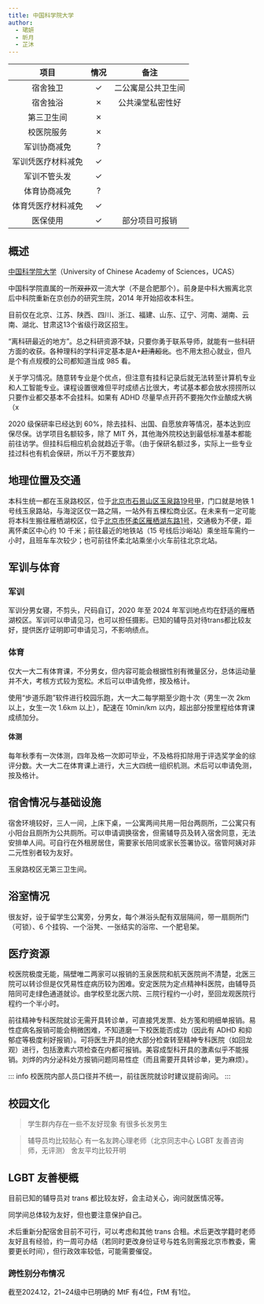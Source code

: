 ```yaml
---
title: 中国科学院大学
author:
  - 珺妍
  - 昕月
  - 芷沐
---
```


|项目|情况|   备注     |
|:---:|:---:| :----------: |
|宿舍独卫|✓ |二公寓是公共卫生间|
|宿舍独浴|✗ |公共澡堂私密性好|
|第三卫生间|✗||
|校医院服务|✗||
|军训协商减免|?||
|军训凭医疗材料减免|✓||
|军训不管头发|✓||
|体育协商减免|?||
|体育凭医疗材料减免|✓||
|医保使用|✓|部分项目可报销|

## 概述

[中国科学院大学](https://bkjy.ucas.ac.cn/)（University of Chinese Academy of Sciences，UCAS）

中国科学院直属的一所~~双非~~双一流大学（不是合肥那个）。前身是中科大搬离北京后中科院重新在京创办的研究生院，2014 年开始招收本科生。

目前仅在北京、江苏、陕西、四川、浙江、福建、山东、辽宁、河南、湖南、云南、湖北、甘肃这13个省级行政区招生。

“离科研最近的地方”。总之科研资源不缺，只要你勇于联系导师，就能有一些科研方面的收获。各种理科的学科评定基本是A+~~赶清超北~~。也不用太担心就业，但凡是个有点规模的公司都知道当成 985 看。

关于学习情况。随意转专业是个优点，但注意有挂科记录后就无法转至计算机专业和人工智能专业。课程设置很难但平时成绩占比很大，考试基本都会放水捞捞所以只要作业都交基本不会挂科。如果有 ADHD 尽量早点开药不要拖欠作业酿成大祸（x

2020 级保研率已经达到 60%，除去挂科、出国、自愿放弃等情况，基本达到应保尽保。访学项目名额较多，除了 MIT 外，其他海外院校达到最低标准基本都能前往访学。但挂科后相应机会就趋近于零。（由于保研名额过多，实际上一些专业挂过科也有机会保研，所以千万不要放弃）

## 地理位置及交通

本科生统一都在玉泉路校区，位于[北京市石景山区玉泉路19号甲](https://surl.amap.com/5v97IBV1u9HR)，门口就是地铁 1 号线玉泉路站，与海淀区仅一路之隔，一站外有五棵松商业区。在未来有一定可能将本科生搬往雁栖湖校区，位于[北京市怀柔区雁栖湖东路1号](https://surl.amap.com/i0X1In1w9zI)，交通极为不便，距离怀柔区中心约 10 千米；前往最近的地铁站（15 号线后沙峪站）乘坐班车需约一小时，且班车车次较少；也可前往怀柔北站乘坐小火车前往北京北站。

## 军训与体育

### 军训

军训分男女寝，不剪头，尺码自订，2020 年至 2024 年军训地点均在舒适的雁栖湖校区。军训可以申请见习，也可以担任摄影。已知的辅导员对待trans都比较友好，提供医疗证明即可申请见习，不影响绩点。

### 体育

仅大一大二有体育课，不分男女，但内容可能会根据性别有微量区分，总体运动量并不大，考核方式较为宽松。术后可以申请免修，按及格计。

使用“步道乐跑”软件进行校园乐跑，大一大二每学期至少跑十次（男生一次 2km 以上，女生一次 1.6km 以上），配速在 10min/km 以内，超出部分按里程给体育课成绩加分。

<!--
足球课老师已经更换，故将此段隐藏
>editor 所上的足球课，只要传球动作标准，分数即可 90+
>
>~~（还不是因为人少）~~
-->

#### 体测

每年秋季有一次体测，四年及格一次即可毕业，不及格将扣除用于评选奖学金的综评分数。大一大二在体育课上进行，大三大四统一组织机测。术后可以申请免测，按及格计。

## 宿舍情况与基础设施

宿舍环境较好，三人一间，上床下桌，一公寓两间共用一阳台两厕所，二公寓只有小阳台且厕所为公共厕所。可以申请调换宿舍，但需辅导员及转入宿舍同意，无法安排单人间。可自行在外租房居住，需要家长陪同或家长签署协议。宿管阿姨对非二元性别者较为友好。

玉泉路校区无第三卫生间。

## 浴室情况

很友好，设于留学生公寓旁，分男女，每个淋浴头配有双层隔间，带一扇厕所门（可锁）、6 个挂钩、一个浴凳、一张结实的浴帘、一个肥皂架。

## 医疗资源

校医院极度无能，隔壁唯二两家可以报销的玉泉医院和航天医院尚不清楚，北医三院可以转诊但是仅凭易性症病历较为困难。安定医院为定点精神科医院，由辅导员陪同可走绿色通道就诊。由学校至北医六院、三院行程约一小时，至回龙观医院行程约一个半小时。

前往精神专科医院就诊无需开具转诊单，可直接凭发票、处方笺和明细单报销。易性症病名报销可能会稍微困难，不知道磨一下校医能否成功（因此有 ADHD 和抑郁症等极度利好报销）。可将医生开具的绝大部分检查转至精神专科医院（如回龙观）进行，包括激素六项检查在内都可报销。美容成型科开具的激素似乎不能报销。刘烨的内分泌科处方报销问题同易性症（而且需要开具转诊单，更为麻烦）。

::: info
校医院内部人员口径并不统一，前往医院就诊时建议提前询问。
:::

## 校园文化

> 学生群内存在一些不友好现象
> 有很多长发男生

> 辅导员均比较贴心
> 有一名友跨心理老师（北京同志中心 LGBT 友善咨询师，无评测）
> 舍友平均比较开明

## LGBT 友善梗概

目前已知的辅导员对 trans 都比较友好，会主动关心，询问就医情况等。

同学间总体较为友好，但也要注意保护自己。

术后重新分配宿舍目前不可行，可以考虑和其他 trans 合租。术后更改学籍时老师友好且有经验，约一周可办结（若同时更改身份证号与姓名则需报北京市教委，需要更长时间），但行政效率较低，可能需要催促。

### 跨性别分布情况

截至2024.12，21~24级中已明确的 MtF 有4位，FtM 有1位。

<!--
### 院系探路

## 其他信息
-->
